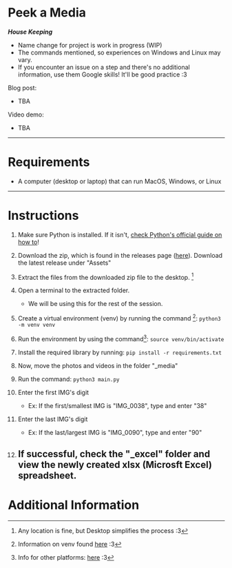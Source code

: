 # Peek a Media

***House Keeping***
- Name change for project is work in progress (WIP)
- The commands mentioned, so experiences on Windows and Linux may vary.
- If you encounter an issue on a step and there's no additional information, use them Google skills! It'll be good practice :3

Blog post: 
- TBA

Video demo:
- TBA
____
# Requirements
- A computer (desktop or laptop) that can run MacOS, Windows, or Linux

____
# Instructions

1. Make sure Python is installed. If it isn't, [check Python's official guide on how to](https://wiki.python.org/moin/BeginnersGuide/Download)!

1. Download the zip, which is found in the releases page ([here](https://github.com/SeikaHirori/checkAllPhotos/releases)). Download the latest release under "Assets"

1. Extract the files from the downloaded zip file to the desktop. [^1]

1. Open a terminal to the extracted folder.
    - We will be using this for the rest of the session.

1. Create a virtual environment (venv) by running the command [^2]:
    `python3 -m venv venv`

1. Run the environment by using the command[^3]:
    `source venv/bin/activate`

1. Install the required library by running:
    `pip install -r requirements.txt`

1. Now, move the photos and videos in the folder "_media"

1. Run the command:
    `python3 main.py`

1. Enter the first IMG's digit
    - Ex: If the first/smallest IMG is "IMG_0038", type and enter "38"

1. Enter the last IMG's digit
    - Ex: If the last/largest IMG is "IMG_0090", type and enter "90"

1. If successful, check the "_excel" folder and view the newly created xlsx (Microsft Excel) spreadsheet.
    - 

# Additional Information

[^1]: Any location is fine, but Desktop simplifies the process :3

[^2]: Information on venv found [here](https://docs.python.org/3/library/venv.html#creating-virtual-environments) :3

[^3]: Info for other platforms: [here](https://docs.python.org/3/library/venv.html#how-venvs-work) :3